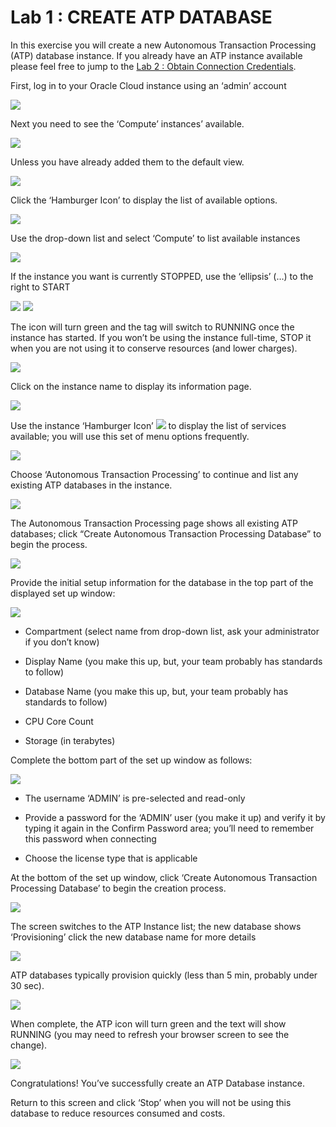 # Lab 1 : CREATE ATP DATABASE

In this exercise you will create a new Autonomous Transaction Processing
(ATP) database instance. If you already have an ATP instance available
please feel free to jump to the [Lab 2 : Obtain Connection
Credentials](#lab-2-obtain-connection-credentials).

First, log in to your Oracle Cloud instance using an ‘admin’ account

![](images/image6.png)

Next you need to see the ‘Compute’ instances’ available.

![](images/image7.png)

Unless you have already added them to the default view.

![](images/image8.png)

Click the ‘Hamburger Icon’ to display the list of available options.

![](images/image9.png)

Use the drop-down list and select ‘Compute’ to list available instances

![](images/image10.png)

If the instance you want is currently STOPPED, use the ‘ellipsis’ (…) to
the right to START

![](images/image11.png) ![](images/image12.png)

The icon will turn green and the tag will switch to RUNNING once the
instance has started. If you won’t be using the instance full-time, STOP
it when you are not using it to conserve resources (and lower charges).

![](images/image13.png)

Click on the instance name to display its information page.

![](images/image14.png)

Use the instance ‘Hamburger Icon’ ![](images/image15.tiff) to display the
list of services available; you will use this set of menu options
frequently.

![](images/image16.png)

Choose ‘Autonomous Transaction Processing’ to continue and list any
existing ATP databases in the instance.

![](images/image17.tiff)

The Autonomous Transaction Processing page shows all existing ATP
databases; click “Create Autonomous Transaction Processing Database” to
begin the process.

![](images/image18.tiff)

Provide the initial setup information for the database in the top part
of the displayed set up window:

![](images/image19.tiff)

  - Compartment (select name from drop-down list, ask your administrator
    if you don’t know)

  - Display Name (you make this up, but, your team probably has
    standards to follow)

  - Database Name (you make this up, but, your team probably has
    standards to follow)

  - CPU Core Count

  - Storage (in terabytes)

Complete the bottom part of the set up window as follows:

![](images/image20.tiff)

  - The username ‘ADMIN’ is pre-selected and read-only

  - Provide a password for the ‘ADMIN’ user (you make it up) and verify
    it by typing it again in the Confirm Password area; you’ll need to
    remember this password when connecting

  - Choose the license type that is applicable

At the bottom of the set up window, click ‘Create Autonomous Transaction
Processing Database’ to begin the creation process.

![](images/image21.tiff)

The screen switches to the ATP Instance list; the new database shows
‘Provisioning’ click the new database name for more details

![](images/image22.tiff)

ATP databases typically provision quickly (less than 5 min, probably
under 30 sec).

![](images/image23.tiff)

When complete, the ATP icon will turn green and the text will show
RUNNING (you may need to refresh your browser screen to see the change).

![](images/image24.tiff)

Congratulations\! You’ve successfully create an ATP Database instance.

Return to this screen and click ‘Stop’ when you will not be using this
database to reduce resources consumed and costs.
